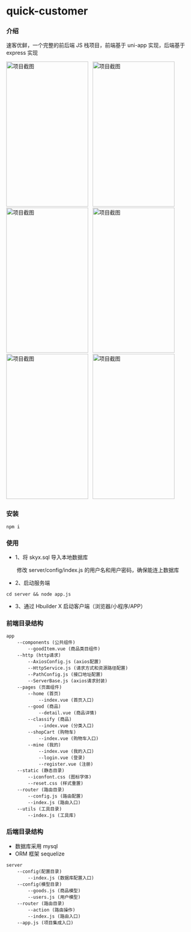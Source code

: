 # quick-customer

### 介绍

速客优鲜，一个完整的前后端 JS 栈项目，前端基于 uni-app 实现，后端基于 express 实现

<div>
<img src="https://gw.alipayobjects.com/os/q/cms/images/kbusg743/8f8f8232-0687-4308-b480-03f5a2054185_w328_h578.png" alt="项目截图" width="218" height="385">
&nbsp;
<img src="https://gw.alipayobjects.com/os/q/cms/images/kbusgiqr/83bc9b72-4291-4ca9-88d0-89669e5d4020_w326_h577.png" alt="项目截图" width="218" height="385">
&nbsp;
<img src="https://gw.alipayobjects.com/os/q/cms/images/kbusgo30/50d9c73a-c100-4927-9611-b32e66a43ecf_w325_h578.png" alt="项目截图" width="218" height="385">
&nbsp;
<img src="https://gw.alipayobjects.com/os/q/cms/images/kbusgtyb/9344e6fe-eb0e-460f-aaca-d85749321ba6_w326_h580.png" alt="项目截图" width="218" height="385">
&nbsp;
<img src="https://gw.alipayobjects.com/os/q/cms/images/kbush07r/a18f3112-b155-42cf-b47f-5afc7dd34a81_w328_h580.png" alt="项目截图" width="218" height="385">
&nbsp;
<img src="https://gw.alipayobjects.com/os/q/cms/images/kbush5ee/7ba81de6-103d-42b2-ba53-b230e06b69ac_w323_h577.png" alt="项目截图" width="218" height="385">
</div>

### 安装

```
npm i
```

### 使用

- 1、将 skyx.sql 导入本地数据库

&emsp;&emsp;修改 server/config/index.js 的用户名和用户密码，确保能连上数据库

- 2、启动服务端

```
cd server && node app.js
```

- 3、通过 Hbuilder X 启动客户端（浏览器/小程序/APP）

### 前端目录结构

```
app
    --components (公共组件)
        --goodItem.vue (商品类目组件)
    --http (http请求)
        --AxiosConfig.js (axios配置)
        --HttpService.js (请求方式和资源路径配置)
        --PathConfig.js (接口地址配置)
        --ServerBase.js (axios请求封装)
    --pages (页面组件)
        --home (首页)
            --index.vue (首页入口)
        --good (商品)
            --detail.vue (商品详情)
        --classify (商品)
            --index.vue (分类入口)
        --shopCart (购物车)
            --index.vue (购物车入口)
        --mine (我的)
            --index.vue (我的入口)
            --login.vue (登录)
            --register.vue (注册)
    --static (静态目录)
        --iconfont.css (图标字体)
        --reset.css (样式重置)
    --router (路由目录)
        --config.js (路由配置)
        --index.js (路由入口)
    --utils (工具目录)
        --index.js (工具库)
```

### 后端目录结构

- 数据库采用 mysql
- ORM 框架 sequelize

```
server
    --config(配置目录)
        --index.js (数据库配置入口)
    --config(模型目录)
        --goods.js (商品模型)
        --users.js (用户模型)
    --router (路由目录)
        --action (路由操作)
        --index.js (路由入口)
    --app.js (项目集成入口)
```
